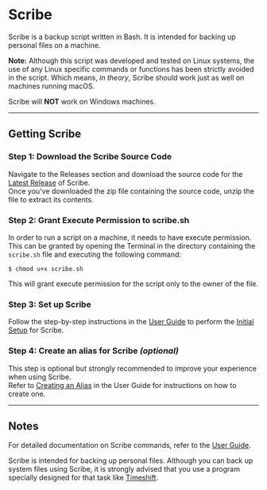 # Scribe
Scribe is a backup script written in Bash. It is intended for backing up personal files on a machine.

**Note:** Although this script was developed and tested on Linux systems, the use of any Linux specific commands or functions has been strictly avoided in the script. Which means, _in theory_, Scribe should work just as well on machines running macOS.  

Scribe will **NOT** work on Windows machines.  
___

## Getting Scribe
### Step 1: Download the Scribe Source Code 

Navigate to the Releases section and download the source code for the [Latest Release](https://github.com/CookieCrumbs19212/Scribe/releases/latest) of Scribe.   
Once you've downloaded the zip file containing the source code, unzip the file to extract its contents.

### Step 2: Grant Execute Permission to **scribe.sh**
In order to run a script on a machine, it needs to have execute permission.  
This can be granted by opening the Terminal in the directory containing the `scribe.sh` file and executing the following command:

```commandline
$ chmod u+x scribe.sh
```

This will grant execute permission for the script only to the owner of the file.  

### Step 3: Set up Scribe
Follow the step-by-step instructions in the [User Guide](./USER_GUIDE.md) to perform the [Initial Setup](./USER_GUIDE.md#initial-setup) for Scribe.  

### Step 4: Create an alias for Scribe _(optional)_

This step is optional but strongly recommended to improve your experience when using Scribe.  
Refer to [Creating an Alias](./USER_GUIDE.md#creating-an-alias) in the User Guide for instructions on how to create one.
___

## Notes
For detailed documentation on Scribe commands, refer to the [User Guide](./USER_GUIDE.md).  

Scribe is intended for backing up personal files. Although you can back up system files using Scribe, it is strongly advised that you use a program specially designed for that task like [Timeshift](https://github.com/linuxmint/timeshift).  
